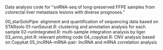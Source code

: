 Data analysis code for "snRNA-seq of long-preserved FFPE samples from colorectal liver metastasis lesions with diverse prognoses."

00_starSoloPipe: alignment and quantification of sequencing data based on STARsolo
01-runSeurat.R: clustering and annotation analysis for each sample
02-runIntegrated.R: multi-sample integration analysis by liger
03_anno_plot.R: relevant plotting code
04_copykat.R: CNV analysis based on Copykat
05_lncRNA-mRNA-pair: lncRNA and mRNA correlation analysis
